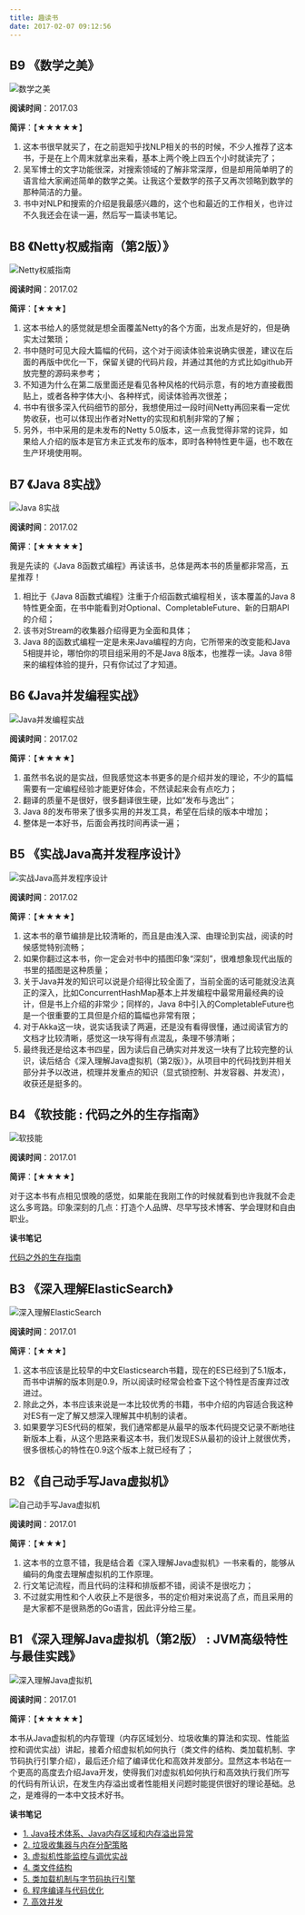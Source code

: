 ```yaml
---
title: 趣读书
date: 2017-02-07 09:12:56
---
```


## B9 《数学之美》

![数学之美](https://img3.doubanio.com/lpic/s9114855.jpg)

**阅读时间**：2017.03

**简评**：【★★★★★】

1. 这本书很早就买了，在之前逛知乎找NLP相关的书的时候，不少人推荐了这本书，于是在上个周末就拿出来看，基本上两个晚上四五个小时就读完了；
2. 吴军博士的文字功能很深，对搜索领域的了解非常深厚，但是却用简单明了的语言给大家阐述简单的数学之美。让我这个爱数学的孩子又再次领略到数学的那种简洁的力量。
3. 书中对NLP和搜索的介绍是我最感兴趣的，这个也和最近的工作相关，也许过不久我还会在读一遍，然后写一篇读书笔记。

## B8 《Netty权威指南（第2版）》

![Netty权威指南](https://img3.doubanio.com/lpic/s28055322.jpg)

**阅读时间**：2017.02

**简评**：【★★★】

1. 这本书给人的感觉就是想全面覆盖Netty的各个方面，出发点是好的，但是确实太过繁琐；
2. 书中随时可见大段大篇幅的代码，这个对于阅读体验来说确实很差，建议在后面的再版中优化一下，保留关键的代码片段，并通过其他的方式比如github开放完整的源码来参考；
3. 不知道为什么在第二版里面还是看见各种风格的代码示意，有的地方直接截图贴上，或者各种字体大小、各种样式，阅读体验再次很差；
4. 书中有很多深入代码细节的部分，我想使用过一段时间Netty再回来看一定优势收获，也可以体现出作者对Netty的实现和机制非常的了解；
5. 另外，书中采用的是未发布的Netty 5.0版本，这一点我觉得非常的诧异，如果给人介绍的版本是官方未正式发布的版本，即时各种特性更牛逼，也不敢在生产环境使用啊。


## B7 《Java 8实战》

![Java 8实战](https://img1.doubanio.com/lpic/s29343267.jpg)

**阅读时间**：2017.02

**简评**：【★★★★★】

我是先读的《Java 8函数式编程》再读该书，总体是两本书的质量都非常高，五星推荐！

1. 相比于《Java 8函数式编程》注重于介绍函数式编程相关，该本覆盖的Java 8特性更全面，在书中能看到对Optional、CompletableFuture、新的日期API的介绍；
2. 该书对Stream的收集器介绍得更为全面和具体；
3. Java 8的函数式编程一定是未来Java编程的方向，它所带来的改变能和Java 5相提并论，哪怕你的项目组采用的不是Java 8版本，也推荐一读。Java 8带来的编程体验的提升，只有你试过了才知道。

## B6 《Java并发编程实战》

![Java并发编程实战](https://img3.doubanio.com/lpic/s7663093.jpg)

**阅读时间**：2017.02

**简评**：【★★★★】

1. 虽然书名说的是实战，但我感觉这本书更多的是介绍并发的理论，不少的篇幅需要有一定编程经验才能更好体会，不然读起来会有点吃力；
2. 翻译的质量不是很好，很多翻译很生硬，比如“发布与逸出”；
3. Java 8的发布带来了很多实用的并发工具，希望在后续的版本中增加；
4. 整体是一本好书，后面会再找时间再读一遍；

## B5 《实战Java高并发程序设计》

![实战Java高并发程序设计](https://img3.doubanio.com/lpic/s28339364.jpg)

**阅读时间**：2017.02

**简评**：【★★★★】

1. 这本书的章节编排是比较清晰的，而且是由浅入深、由理论到实战，阅读的时候感觉特别流畅；
2. 如果你翻过这本书，你一定会对书中的插图印象“深刻”，很难想象现代出版的书里的插图是这种质量；
3. 关于Java并发的知识可以说是介绍得比较全面了，当前全面的话可能就没法真正的深入，比如ConcurrentHashMap基本上并发编程中最常用最经典的设计，但是书上介绍的非常少；同样的，Java 8中引入的CompletableFuture也是一个很重要的工具但是介绍的篇幅也非常有限；
4. 对于Akka这一块，说实话我读了两遍，还是没有看得很懂，通过阅读官方的文档才比较清晰，感觉这一块写得有点混乱，条理不够清晰；
5. 最终我还是给这本书四星，因为读后自己确实对并发这一块有了比较完整的认识，读后结合《深入理解Java虚拟机（第2版）》，从项目中的代码找到并相关部分并予以改进，梳理并发重点的知识（显式锁控制、并发容器、并发流），收获还是挺多的。

## B4 《软技能 : 代码之外的生存指南》

![软技能](https://img5.doubanio.com/lpic/s28889106.jpg)

**阅读时间**：2017.01

**简评**：【★★★★】

对于这本书有点相见恨晚的感觉，如果能在我刚工作的时候就看到也许我就不会走这么多弯路。印象深刻的几点：打造个人品牌、尽早写技术博客、学会理财和自由职业。

**读书笔记**

[代码之外的生存指南](http://ginobefunny.com/post/soft_skills/)

## B3 《深入理解ElasticSearch》

![深入理解ElasticSearch](https://img3.doubanio.com/lpic/s28518751.jpg)

**阅读时间**：2017.01

**简评**：【★★★】

1. 这本书应该是比较早的中文Elasticsearch书籍，现在的ES已经到了5.1版本，而书中讲解的版本则是0.9，所以阅读时经常会检查下这个特性是否废弃过改进过。
2. 除此之外，本书应该来说是一本比较优秀的书籍，书中介绍的内容适合我这种对ES有一定了解又想深入理解其中机制的读者。
3. 如果要学习ES代码的框架，我们通常都是从最早的版本代码提交记录不断地往新版本上看，从这个思路来看这本书，我们发现ES从最初的设计上就很优秀，很多很核心的特性在0.9这个版本上就已经有了；

## B2 《自己动手写Java虚拟机》

![自己动手写Java虚拟机](https://img5.doubanio.com/lpic/s28926306.jpg)

**阅读时间**：2017.01

**简评**：【★★★】

1. 这本书的立意不错，我是结合着《深入理解Java虚拟机》一书来看的，能够从编码的角度去理解虚拟机的工作原理。
2. 行文笔记流程，而且代码的注释和排版都不错，阅读不是很吃力；
3. 不过就实用性和个人收获上不是很多，书的定价相对来说高了点，而且采用的是大家都不是很熟悉的Go语言，因此评分给三星。

## B1 《深入理解Java虚拟机（第2版） : JVM高级特性与最佳实践》

![深入理解Java虚拟机](https://img5.doubanio.com/lpic/s27458236.jpg)

**阅读时间**：2017.01 

**简评**：【★★★★★】

本书从Java虚拟机的内存管理（内存区域划分、垃圾收集的算法和实现、性能监控和调优实战）讲起，接着介绍虚拟机如何执行（类文件的结构、类加载机制、字节码执行引擎介绍），最后还介绍了编译优化和高效并发部分。显然这本书站在一个更高的高度去介绍Java开发，使得我们对虚拟机如何执行和高效执行我们所写的代码有所认识，在发生内存溢出或者性能相关问题时能提供很好的理论基础。总之，是难得的一本中文技术好书。

**读书笔记**
- [1. Java技术体系、Java内存区域和内存溢出异常](http://ginobefunny.com/post/deep_in_jvm_notes_part1) 
- [2. 垃圾收集器与内存分配策略](http://ginobefunny.com/post/deep_in_jvm_notes_part2) 
- [3. 虚拟机性能监控与调优实战](http://ginobefunny.com/post/deep_in_jvm_notes_part3)  
- [4. 类文件结构](http://ginobefunny.com/post/deep_in_jvm_notes_part4)  
- [5. 类加载机制与字节码执行引擎](http://ginobefunny.com/post/deep_in_jvm_notes_part5)  
- [6. 程序编译与代码优化](http://ginobefunny.com/post/deep_in_jvm_notes_part6)  
- [7. 高效并发](http://ginobefunny.com/post/deep_in_jvm_notes_part7)
